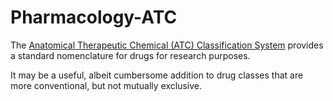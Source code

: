 # Pharmacology-ATC

The [Anatomical Therapeutic Chemical (ATC) Classification System](https://www.whocc.no/atc/structure_and_principles/) provides a standard nomenclature for drugs for research purposes. 

It may be a useful, albeit cumbersome addition to drug classes that are more conventional, but not mutually exclusive.
